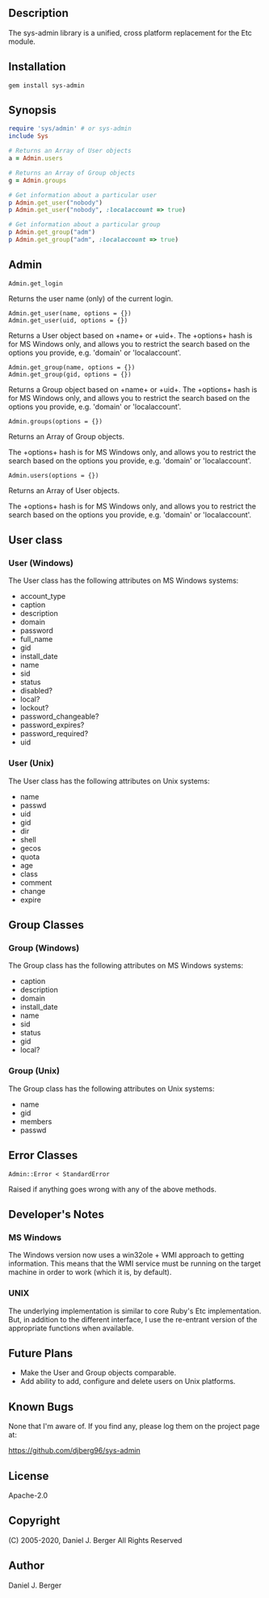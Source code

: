 ## Description
The sys-admin library is a unified, cross platform replacement for the Etc module.
   
## Installation
`gem install sys-admin`

## Synopsis
```ruby
require 'sys/admin' # or sys-admin
include Sys

# Returns an Array of User objects
a = Admin.users

# Returns an Array of Group objects
g = Admin.groups

# Get information about a particular user
p Admin.get_user("nobody")
p Admin.get_user("nobody", :localaccount => true)

# Get information about a particular group
p Admin.get_group("adm")
p Admin.get_group("adm", :localaccount => true)
```

## Admin
  `Admin.get_login`

Returns the user name (only) of the current login.

  ```
  Admin.get_user(name, options = {})
  Admin.get_user(uid, options = {})
  ```

Returns a User object based on +name+ or +uid+. The +options+ hash is
for MS Windows only, and allows you to restrict the search based on the
options you provide, e.g. 'domain' or 'localaccount'.
   
  ```
  Admin.get_group(name, options = {})
  Admin.get_group(gid, options = {})
  ```

Returns a Group object based on +name+ or +uid+. The +options+ hash is
for MS Windows only, and allows you to restrict the search based on the
options you provide, e.g. 'domain' or 'localaccount'.

  `Admin.groups(options = {})`

Returns an Array of Group objects.

The +options+ hash is for MS Windows only, and allows you to restrict the
search based on the options you provide, e.g. 'domain' or 'localaccount'.

  `Admin.users(options = {})`

Returns an Array of User objects.
   
The +options+ hash is for MS Windows only, and allows you to restrict the
search based on the options you provide, e.g. 'domain' or 'localaccount'.
   
## User class
### User (Windows)
The User class has the following attributes on MS Windows systems:
	
  * account_type
  * caption
  * description
  * domain
  * password
  * full_name
  * gid
  * install_date
  * name
  * sid
  * status
  * disabled?
  * local?
  * lockout?
  * password_changeable?
  * password_expires?
  * password_required?
  * uid
     
### User (Unix)
The User class has the following attributes on Unix systems:
	
  * name
  * passwd
  * uid
  * gid
  * dir
  * shell
  * gecos
  * quota
  * age
  * class
  * comment
  * change
  * expire

## Group Classes
### Group (Windows)
The Group class has the following attributes on MS Windows systems:
	
  * caption
  * description
  * domain
  * install_date
  * name
  * sid
  * status
  * gid
  * local?
	
### Group (Unix)
The Group class has the following attributes on Unix systems:
	
  * name
  * gid
  * members
  * passwd

## Error Classes
  `Admin::Error < StandardError`

Raised if anything goes wrong with any of the above methods.

## Developer's Notes
### MS Windows
The Windows version now uses a win32ole + WMI approach to getting
information.  This means that the WMI service must be running on the
target machine in order to work (which it is, by default).
	
### UNIX
The underlying implementation is similar to core Ruby's Etc implementation.
But, in addition to the different interface, I use the re-entrant version
of the appropriate functions when available.

## Future Plans
* Make the User and Group objects comparable.
* Add ability to add, configure and delete users on Unix platforms.

## Known Bugs
None that I'm aware of. If you find any, please log them on the project page at:

  https://github.com/djberg96/sys-admin

## License
Apache-2.0

## Copyright
(C) 2005-2020, Daniel J. Berger
All Rights Reserved

## Author
Daniel J. Berger
